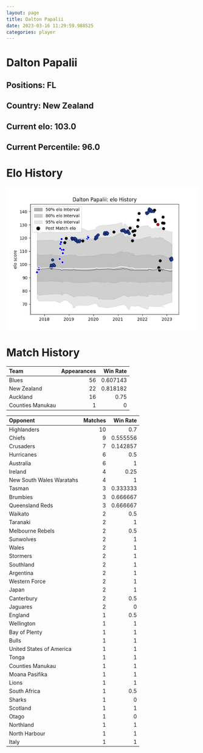 ```yaml
---  
layout: page  
title: Dalton Papalii  
date: 2023-03-16 11:29:59.988525  
categories: player  
---
```

# Dalton Papalii

## Positions: FL

## Country: New Zealand

## Current elo: 103.0

## Current Percentile: 96.0

# Elo History


![elo history](history_DaltonPapalii.png)
# Match History


| Team             |   Appearances |   Win Rate |
|:-----------------|--------------:|-----------:|
| Blues            |            56 |   0.607143 |
| New Zealand      |            22 |   0.818182 |
| Auckland         |            16 |   0.75     |
| Counties Manukau |             1 |   0        |

| Opponent                 |   Matches |   Win Rate |
|:-------------------------|----------:|-----------:|
| Highlanders              |        10 |   0.7      |
| Chiefs                   |         9 |   0.555556 |
| Crusaders                |         7 |   0.142857 |
| Hurricanes               |         6 |   0.5      |
| Australia                |         6 |   1        |
| Ireland                  |         4 |   0.25     |
| New South Wales Waratahs |         4 |   1        |
| Tasman                   |         3 |   0.333333 |
| Brumbies                 |         3 |   0.666667 |
| Queensland Reds          |         3 |   0.666667 |
| Waikato                  |         2 |   0.5      |
| Taranaki                 |         2 |   1        |
| Melbourne Rebels         |         2 |   0.5      |
| Sunwolves                |         2 |   1        |
| Wales                    |         2 |   1        |
| Stormers                 |         2 |   1        |
| Southland                |         2 |   1        |
| Argentina                |         2 |   1        |
| Western Force            |         2 |   1        |
| Japan                    |         2 |   1        |
| Canterbury               |         2 |   0.5      |
| Jaguares                 |         2 |   0        |
| England                  |         1 |   0.5      |
| Wellington               |         1 |   1        |
| Bay of Plenty            |         1 |   1        |
| Bulls                    |         1 |   1        |
| United States of America |         1 |   1        |
| Tonga                    |         1 |   1        |
| Counties Manukau         |         1 |   1        |
| Moana Pasifika           |         1 |   1        |
| Lions                    |         1 |   1        |
| South Africa             |         1 |   0.5      |
| Sharks                   |         1 |   0        |
| Scotland                 |         1 |   1        |
| Otago                    |         1 |   0        |
| Northland                |         1 |   1        |
| North Harbour            |         1 |   1        |
| Italy                    |         1 |   1        |